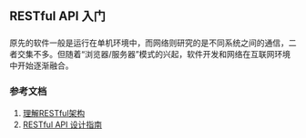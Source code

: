 ## RESTful API 入门

### 
原先的软件一般是运行在单机环境中，而网络则研究的是不同系统之间的通信，二者交集不多。但随着“浏览器/服务器”模式的兴起，软件开发和网络在互联网环境中开始逐渐融合。

### 参考文档
1. [理解RESTful架构](http://www.ruanyifeng.com/blog/2011/09/restful.html)
1. [RESTful API 设计指南](http://www.ruanyifeng.com/blog/2014/05/restful_api.html)

